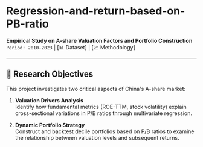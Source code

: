 # Regression-and-return-based-on-PB-ratio

**Empirical Study on A-share Valuation Factors and Portfolio Construction**  
`Period: 2010-2023` | [📊 Dataset] | [📈 Methodology]

---

## 🎯 Research Objectives
This project investigates two critical aspects of China's A-share market:
1. **Valuation Drivers Analysis**  
   Identify how fundamental metrics (ROE-TTM, stock volatility) explain cross-sectional variations in P/B ratios through multivariate regression.

2. **Dynamic Portfolio Strategy**  
   Construct and backtest decile portfolios based on P/B ratios to examine the relationship between valuation levels and subsequent returns.
